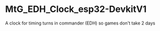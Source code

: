 # MtG_EDH_Clock_esp32-DevkitV1
A clock for timing turns in commander (EDH) so games don't take 2 days
